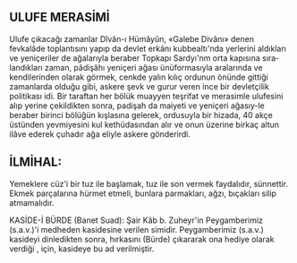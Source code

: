 ## ULUFE MERASİMİ

Ulufe çıkacağı zamanlar Dîvân-ı Hümâ­yûn, «Galebe Divânı» denen fevkalâde toplantısını yapıp da devlet erkânı kubbealtı'nda yer­lerini aldıkları ve yeniçeriler de ağalarıyla be­raber Topkapı Sardyı'nm orta kapısına sıra­landıkları zaman, pâdişâhı yeniçeri ağası ünüformasıyla aralarında ve kendilerinden olarak görmek, cenkde yalın kılıç ordunun önünde gittiği zamanlarda olduğu gibi, askere şevk ve gurur veren ince bir devletçilik politikası idi. Bir taraftan her bölük muayyen teşrifat ve merasimle ulufesini alıp yerine çekildikten sonra, padişah da maiyeti ve yeniçeri ağasıy-le beraber birinci bölüğün kışlasına gelerek, ordusuyla bir hizada, 40 akçe üstünden yev­miyesini kul kethüdasından alır ve onun üze­rine birkaç altun ilâve ederek çuhadır ağa eliyle askere gönderirdi.

## İLMİHAL:

Yemeklere cüz'i bir tuz ile başlamak, tuz ile son vermek faydalıdır, sünnettir. Ekmek parçalarına hürmet etmeli, bunlara parmak­ları, ağzı, bıçakları silip atmamalıdır.

KASİDE-İ BÜRDE (Banet Suad): Şair Kâb b. Zuheyr'in Peygamberimiz (s.a.v.)'i medheden kasidesine verilen simidir. Peygamberimiz (s.a.v.) kasideyi dinledikten sonra, hırkasını (Bürde) çıkararak ona hediye olarak verdiği , için, kasideye bu ad verilmiştir.
